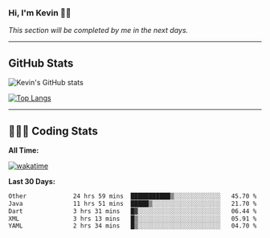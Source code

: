 ### Hi, I'm Kevin 👋🏻

_This section will be completed by me in the next days._


--- 
## GitHub Stats
![Kevin's GitHub stats](https://github-readme-stats.vercel.app/api?username=kevin-kraus&show_icons=true&theme=dark)

[![Top Langs](https://github-readme-stats.vercel.app/api/top-langs/?username=kevin-kraus&layout=compact&theme=dark)]()

---
## 🧑🏻‍💻 Coding Stats

**All Time:**

[![wakatime](https://wakatime.com/badge/user/2ee1869b-72a2-4c21-b5f7-e95432f5a1cf.svg?style=flat)](https://wakatime.com/@2ee1869b-72a2-4c21-b5f7-e95432f5a1cf)

**Last 30 Days:**

<!--START_SECTION:waka-->

```txt
Other             24 hrs 59 mins  ███████████▒░░░░░░░░░░░░░   45.70 %
Java              11 hrs 51 mins  █████▒░░░░░░░░░░░░░░░░░░░   21.70 %
Dart              3 hrs 31 mins   █▓░░░░░░░░░░░░░░░░░░░░░░░   06.44 %
XML               3 hrs 13 mins   █▒░░░░░░░░░░░░░░░░░░░░░░░   05.91 %
YAML              2 hrs 34 mins   █▒░░░░░░░░░░░░░░░░░░░░░░░   04.70 %
```

<!--END_SECTION:waka-->
